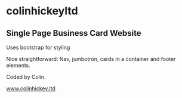 # colinhickeyltd
## Single Page Business Card Website

Uses bootstrap for styling

Nice straightforward: Nav, jumbotron, cards in a container and footer elements.

Coded by Colin.

www.colinhickey.ltd

